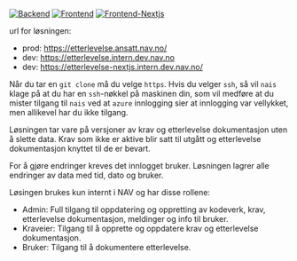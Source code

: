 [![Backend](https://github.com/navikt/etterlevelse/workflows/Backend/badge.svg?branch=master)](https://github.com/navikt/etterlevelse/actions/workflows/etterlevelse-backend.yml)
[![Frontend](https://github.com/navikt/etterlevelse/workflows/Frontend/badge.svg?branch=master)](https://github.com/navikt/etterlevelse/actions/workflows/etterlevelse-frontend.yml)
[![Frontend-Nextjs](https://github.com/navikt/etterlevelse/workflows/Frontend/badge.svg?branch=master)](https://github.com/navikt/etterlevelse/actions/workflows/etterlevelse-frontend-nextjs.yml)

url for løsningen:

- prod: https://etterlevelse.ansatt.nav.no/
- dev: https://etterlevelse.intern.dev.nav.no
- dev: https://etterlevelse-nextjs.intern.dev.nav.no/

Når du tar en `git clone` må du velge `https`. Hvis du velger `ssh`, så vil `nais` klage på at du har en `ssh`-nøkkel på maskinen din, som vil medføre at du mister tilgang til `nais` ved at `azure` innlogging sier at innlogging var vellykket, men allikevel har du ikke tilgang.

Løsningen tar vare på versjoner av krav og etterlevelse dokumentasjon uten å slette data. Krav som ikke er aktive blir satt til utgått og etterlevelse dokumentasjon knyttet til de er bevart.

For å gjøre endringer kreves det innlogget bruker. Løsningen lagrer alle endringer av data med tid, dato og bruker.

Løsingen brukes kun internt i NAV og har disse rollene:

- Admin: Full tilgang til oppdatering og oppretting av kodeverk, krav, etterlevelse dokumentasjon, meldinger og info til bruker.
- Kraveier: Tilgang til å opprette og oppdatere krav og etterlevelse dokumentasjon.
- Bruker: Tilgang til å dokumentere etterlevelse.
